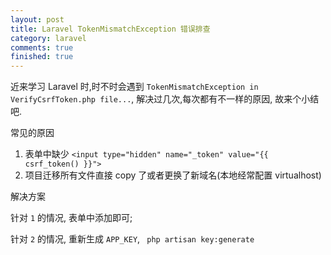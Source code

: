 ```yaml
---
layout: post
title: Laravel TokenMismatchException 错误排查
category: laravel
comments: true
finished: true
---
```


近来学习 Laravel 时,时不时会遇到 ```TokenMismatchException in VerifyCsrfToken.php file...```, 解决过几次,每次都有不一样的原因, 故来个小结吧.

常见的原因

1. 表单中缺少 `<input type="hidden" name="_token" value="{{ csrf_token() }}">`
2. 项目迁移所有文件直接 copy 了或者更换了新域名(本地经常配置 virtualhost)

解决方案

针对 `1` 的情况, 表单中添加即可;

针对 `2` 的情况, 重新生成 `APP_KEY`, ` php artisan key:generate`

